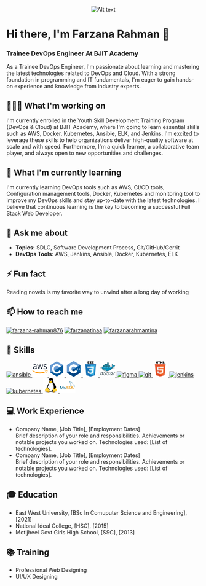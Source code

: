 <p align="center">
  <img src="https://www.rp.edu.sg/images/default-source/soi-images/lifelong-learning/devops-banner.png" alt="Alt text" style="width:100%; height:300px">
</p>
<h1>Hi there, I'm Farzana Rahman 👋</h1>
<h3 align="left">Trainee DevOps Engineer At BJIT Academy</h3>
<p>
As a Trainee DevOps Engineer, I'm passionate about learning and mastering the latest technologies related to DevOps and Cloud. With a strong foundation in programming and IT fundamentals, I'm eager to gain hands-on experience and knowledge from industry experts.
</p>

## 👨🏽‍💻 What I'm working on
I'm currently enrolled in the Youth Skill Development Training Program (DevOps & Cloud) at BJIT Academy, where I'm going to learn essential skills such as AWS, Docker, Kubernetes, Ansible, ELK, and Jenkins. I'm excited to leverage these skills to help organizations deliver high-quality software at scale and with speed.
Furthermore, I'm a quick learner, a collaborative team player, and always open to new opportunities and challenges.

## 🧠 What I'm currently learning
I'm currently learning DevOps tools such as AWS, CI/CD tools, Configuration management tools, Docker, Kubernetes and monitoring tool to improve my DevOps skills and stay up-to-date with the latest technologies. I believe that continuous learning is the key to becoming a successful Full Stack Web Developer.

## 💬 Ask me about
- <b>Topics:</b> SDLC, Software Development Process, Git/GitHub/Gerrit
- <b>DevOps Tools:</b> AWS, Jenkins, Ansible, Docker, Kubernetes, ELK

## ⚡ Fun fact
Reading novels is my favorite way to unwind after a long day of working


## 📫 How to reach me
<p align="left">
<a href="https://linkedin.com/in/farzana-rahman876" target="blank"><img align="center" src="https://raw.githubusercontent.com/rahuldkjain/github-profile-readme-generator/master/src/images/icons/Social/linked-in-alt.svg" alt="farzana-rahman876" height="30" width="40" /></a>
<a href="https://fb.com/farzanatinaa" target="blank"><img align="center" src="https://raw.githubusercontent.com/rahuldkjain/github-profile-readme-generator/master/src/images/icons/Social/facebook.svg" alt="farzanatinaa" height="30" width="40" /></a>
<a href="https://instagram.com/farzanarahmantina" target="blank"><img align="center" src="https://raw.githubusercontent.com/rahuldkjain/github-profile-readme-generator/master/src/images/icons/Social/instagram.svg" alt="farzanarahmantina" height="30" width="40" /></a>
</p>



## 🚀 Skills
<p align="left"> <a href="https://www.ansible.com/" target="_blank" rel="noreferrer"> <img src="https://upload.wikimedia.org/wikipedia/commons/thumb/2/24/Ansible_logo.svg/1664px-Ansible_logo.svg.png" alt="ansible" width="40" height="40"/> <a href="https://aws.amazon.com" target="_blank" rel="noreferrer"> <img src="https://raw.githubusercontent.com/devicons/devicon/master/icons/amazonwebservices/amazonwebservices-original-wordmark.svg" alt="aws" width="40" height="40"/> </a>  <a href="https://www.cprogramming.com/" target="_blank" rel="noreferrer"> <img src="https://raw.githubusercontent.com/devicons/devicon/master/icons/c/c-original.svg" alt="c" width="40" height="40"/> </a> <a href="https://www.w3schools.com/cpp/" target="_blank" rel="noreferrer"> <img src="https://raw.githubusercontent.com/devicons/devicon/master/icons/cplusplus/cplusplus-original.svg" alt="cplusplus" width="40" height="40"/> </a> <a href="https://www.w3schools.com/css/" target="_blank" rel="noreferrer"> <img src="https://raw.githubusercontent.com/devicons/devicon/master/icons/css3/css3-original-wordmark.svg" alt="css3" width="40" height="40"/> </a> <a href="https://www.docker.com/" target="_blank" rel="noreferrer"> <img src="https://raw.githubusercontent.com/devicons/devicon/master/icons/docker/docker-original-wordmark.svg" alt="docker" width="40" height="40"/> </a> <a href="https://www.figma.com/" target="_blank" rel="noreferrer"> <img src="https://www.vectorlogo.zone/logos/figma/figma-icon.svg" alt="figma" width="40" height="40"/> </a> <a href="https://git-scm.com/" target="_blank" rel="noreferrer"> <img src="https://www.vectorlogo.zone/logos/git-scm/git-scm-icon.svg" alt="git" width="40" height="40"/> </a> <a href="https://www.w3.org/html/" target="_blank" rel="noreferrer"> <img src="https://raw.githubusercontent.com/devicons/devicon/master/icons/html5/html5-original-wordmark.svg" alt="html5" width="40" height="40"/> </a> <a href="https://www.jenkins.io" target="_blank" rel="noreferrer"> <img src="https://www.vectorlogo.zone/logos/jenkins/jenkins-icon.svg" alt="jenkins" width="40" height="40"/> </a> <a href="https://kubernetes.io" target="_blank" rel="noreferrer"> <img src="https://www.vectorlogo.zone/logos/kubernetes/kubernetes-icon.svg" alt="kubernetes" width="40" height="40"/> </a> <a href="https://www.linux.org/" target="_blank" rel="noreferrer"> <img src="https://raw.githubusercontent.com/devicons/devicon/master/icons/linux/linux-original.svg" alt="linux" width="40" height="40"/> </a> <a href="https://www.mysql.com/" target="_blank" rel="noreferrer"> <img src="https://raw.githubusercontent.com/devicons/devicon/master/icons/mysql/mysql-original-wordmark.svg" alt="mysql" width="40" height="40"/> </a> </p>

  </p>
  

## 💻 Work Experience
- Company Name, [Job Title], [Employment Dates]<br />
  Brief description of your role and responsibilities. Achievements or notable projects you worked on. Technologies used: [List of technologies].
- Company Name, [Job Title], [Employment Dates]<br />
  Brief description of your role and responsibilities. Achievements or notable projects you worked on. Technologies used: [List of technologies].

## 🎓 Education
- East West University, [BSc In Comuputer Science and Engineering], [2021]
- National Ideal College, [HSC], [2015]
- Motijheel Govt Girls High School, [SSC], [2013]

## 📚 Training
- Professional Web Designing
- UI/UX Designing 
